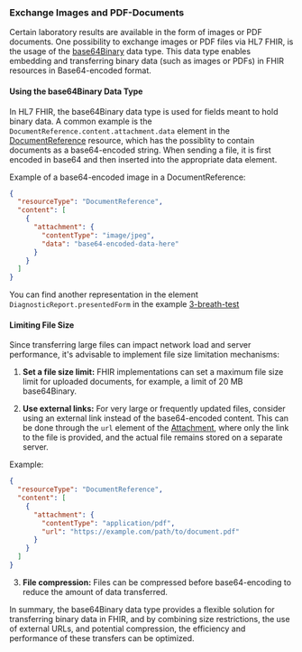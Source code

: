 <!-- markdownlint-disable MD001 MD041 -->

### Exchange Images and PDF-Documents

Certain laboratory results are available in the form of images or PDF documents. One possibility to exchange images or PDF files via HL7 FHIR, is the usage of the [base64Binary](https://hl7.org/fhir/R4/datatypes.html#base64Binary) data type. This data type enables embedding and transferring binary data (such as images or PDFs) in FHIR resources in Base64-encoded format.

#### Using the base64Binary Data Type

In HL7 FHIR, the base64Binary data type is used for fields meant to hold binary data. A common example is the `DocumentReference.content.attachment.data` element in the [DocumentReference](https://hl7.org/fhir/R4/documentreference.html) resource, which has the possiblity to contain documents as a base64-encoded string. When sending a file, it is first encoded in base64 and then inserted into the appropriate data element.

Example of a base64-encoded image in a DocumentReference:

```json
{
  "resourceType": "DocumentReference",
  "content": [
    {
      "attachment": {
        "contentType": "image/jpeg",
        "data": "base64-encoded-data-here"
      }
    }
  ]
}
```

You can find another representation in the element `DiagnosticReport.presentedForm` in the example [3-breath-test](Bundle-LabResultReport-3-breath-test.json.html)

#### Limiting File Size

Since transferring large files can impact network load and server performance, it's advisable to implement file size limitation mechanisms:

1. <b>Set a file size limit:</b> FHIR implementations can set a maximum file size limit for uploaded documents, for example, a limit of 20 MB base64Binary.

2. <b>Use external links:</b> For very large or frequently updated files, consider using an external link instead of the base64-encoded content. This can be done through the `url` element of the [Attachment](https://hl7.org/fhir/R4/datatypes.html#Attachment), where only the link to the file is provided, and the actual file remains stored on a separate server.

Example:

```json
{
  "resourceType": "DocumentReference",
  "content": [
    {
      "attachment": {
        "contentType": "application/pdf",
        "url": "https://example.com/path/to/document.pdf"
      }
    }
  ]
}
```
3. <b>File compression:</b> Files can be compressed before base64-encoding to reduce the amount of data transferred.

In summary, the base64Binary data type provides a flexible solution for transferring binary data in FHIR, and by combining size restrictions, the use of external URLs, and potential compression, the efficiency and performance of these transfers can be optimized.
